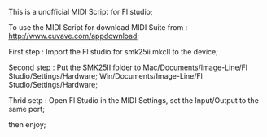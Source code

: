 This is a unofficial MIDI Script for Fl studio;

To use the MIDI Script for download MIDI Suite from : http://www.cuvave.com/appdownload;

First step : Import the Fl studio for smk25ii.mkcII to the device;

Second step : Put the SMK25II folder to Mac/Documents/Image-Line/Fl Studio/Settings/Hardware;
                                        Win/Documents/Image-Line/Fl Studio/Settings/Hardware;
																				
Thrid setp : Open Fl Studio in the MIDI Settings, set the Input/Output to the same port;

then enjoy;



